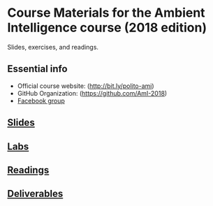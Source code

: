 # Course Materials for the Ambient Intelligence course (2018 edition)
Slides, exercises, and readings.

## Essential info
* Official course website: (http://bit.ly/polito-ami)
* GitHub Organization: (https://github.com/AmI-2018)
* [Facebook group](https://www.facebook.com/groups/1446702985563252/)

## [Slides](slide/)

## [Labs](lab/)

## [Readings](reading/)

## [Deliverables](deliverables/)
